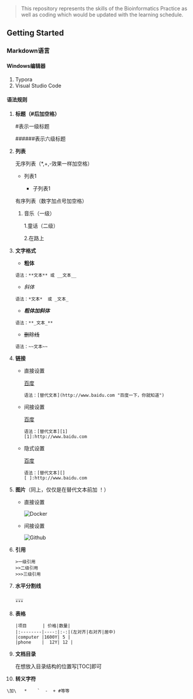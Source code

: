 > This repository represents the skills of the Bioinformatics Practice as well as coding which would be updated with the learning schedule.

## Getting Started

### Markdown语言

#### Windows编辑器

1. Typora
2. Visual Studio Code

#### 语法规则

1. **标题（#后加空格）**

   #表示一级标题

   ######表示六级标题

2. **列表**

   无序列表（*,+,-效果一样加空格）

   * 列表1

     * 子列表1

   有序列表（数字加点号加空格）

   1. 音乐（一级）

      1.童话（二级）

      2.在路上

3. **文字格式**

   * **粗体**

   ```
   语法：**文本** 或 __文本__
   ```

   + *斜体*

   ```
   语法：*文本*  或 _文本_
   ```

   + **_粗体加斜体_**

   ```
   语法：**_文本_**
   ```

   + ~~删除线~~

   ```
   语法：~~文本~~
   ```

4. **链接**

   - 直接设置

     [百度](http://www.baidu.com "百度一下，你就知道")

     ```
     语法：[替代文本](http://www.baidu.com "百度一下，你就知道")
     ```

   - 间接设置

     [百度][1]

     [1]:http://www.baidu.com "百度一下，你就知道"

     ```
     语法：[替代文本][1]
     [1]:http://www.baidu.com
     ```

   - 隐式设置

     [百度][]

     [百度]:http://www.baidu.com

     ```
     语法：[替代文本][]
     [ ]:http://www.baidu.com
     ```

5. **图片**（同上，仅仅是在替代文本前加 ！）

   - 直接设置

     ![Docker](https://github.com/zw-qiu/Bioinformatics-Study-Course-Note/blob/master/docker.PNG)

   - 间接设置

     ![Github][2]

     [2]: https://github.com/zw-qiu/Bioinformatics-Study-Course-Note/blob/master/github%20desktop.PNG

6. **引用**

   ```
   >一级引用
   >>二级引用
   >>>三级引用
   ```

7. **水平分割线**

   ```
   ___
   ***
   ```

8. **表格**

   ```
   |项目      | 价格|数量|
   |:--------|----:|:-:|(左对齐|右对齐|居中)
   |computer |1600Y| 5 |
   |phone    |  12Y| 12 |
   ```

9. **文档目录**

   在想放入目录结构的位置写[TOC]即可

10. **转义字符**

```
\加\   *    `  -  + #等等
```

